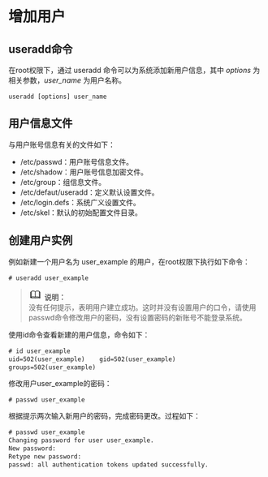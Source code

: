 # 增加用户<a name="ZH-CN_TOPIC_0182317322"></a>

## useradd命令<a name="zh-cn_topic_0151921027_s11c439e7f97c41bcb54c2dfa86a6da72"></a>

在root权限下，通过 useradd 命令可以为系统添加新用户信息，其中  _options_  为相关参数，_user\_name_  为用户名称。

```
useradd [options] user_name
```

## 用户信息文件<a name="zh-cn_topic_0151921027_s68e83f5c1af5415cb6a505f1a80a4bf2"></a>

与用户账号信息有关的文件如下：

-   /etc/passwd：用户账号信息文件。
-   /etc/shadow：用户账号信息加密文件。
-   /etc/group：组信息文件。
-   /etc/defaut/useradd：定义默认设置文件。
-   /etc/login.defs：系统广义设置文件。
-   /etc/skel：默认的初始配置文件目录。

## 创建用户实例<a name="zh-cn_topic_0151921027_s2bad5f04f3dc4c7db52b9d5d24649268"></a>

例如新建一个用户名为 user\_example 的用户，在root权限下执行如下命令：

```
# useradd user_example
```

>![](public_sys-resources/icon-note.gif) **说明：**   
>没有任何提示，表明用户建立成功。这时并没有设置用户的口令，请使用passwd命令修改用户的密码，没有设置密码的新账号不能登录系统。  

使用id命令查看新建的用户信息，命令如下：

```
# id user_example
uid=502(user_example)    gid=502(user_example)    groups=502(user_example)
```

修改用户user\_example的密码：

```
# passwd user_example
```

根据提示两次输入新用户的密码，完成密码更改。过程如下：

```
# passwd user_example
Changing password for user user_example.
New password:
Retype new password:
passwd: all authentication tokens updated successfully.
```

